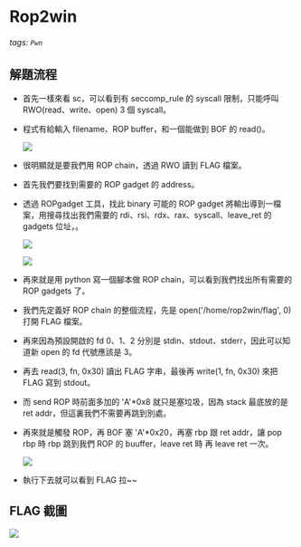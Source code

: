 # Rop2win
###### tags: `Pwn`
## 解題流程
- 首先一樣來看 sc，可以看到有 seccomp_rule 的 syscall 限制，只能呼叫 RWO(read、write、open) 3 個 syscall。
- 程式有給輸入 filename、ROP buffer，和一個能做到 BOF 的 read()。

    ![](https://i.imgur.com/AFzOekJ.png)

- 很明顯就是要我們用 ROP chain，透過 RWO 讀到 FLAG 檔案。
- 首先我們要找到需要的 ROP gadget 的 address。
- 透過 ROPgadget 工具，找此 binary 可能的 ROP gadget 將輸出導到一檔案，用搜尋找出我們需要的 rdi、rsi、rdx、rax、syscall、leave_ret 的 gadgets 位址，。

    ![](https://i.imgur.com/rumZd5V.png)

    ![](https://i.imgur.com/6igyeuY.png)

- 再來就是用 python 寫一個腳本做 ROP chain，可以看到我們找出所有需要的 ROP gadgets 了。
- 我們先定義好 ROP chain 的整個流程，先是 open('/home/rop2win/flag', 0) 打開 FLAG 檔案。
- 再來因為預設開啟的 fd 0、1、2 分別是 stdin、stdout、stderr，因此可以知道新 open 的 fd 代號應該是 3。
- 再去 read(3, fn, 0x30) 讀出 FLAG 字串，最後再 write(1, fn, 0x30) 來把 FLAG 寫到 stdout。
- 而 send ROP 時前面多加的 'A'\*0x8 就只是塞垃圾，因為 stack 最底放的是 ret addr，但這裏我們不需要再跳到別處。
- 再來就是觸發 ROP，再 BOF 塞 'A'\*0x20，再塞 rbp 跟 ret addr，讓 pop rbp 時 rbp 跳到我們 ROP 的 buuffer，leave ret 時 再 leave ret 一次。

    ![](https://i.imgur.com/uYo0RJm.png)

- 執行下去就可以看到 FLAG 拉~~

## FLAG 截圖
![](https://i.imgur.com/Jsl2DkM.png)
